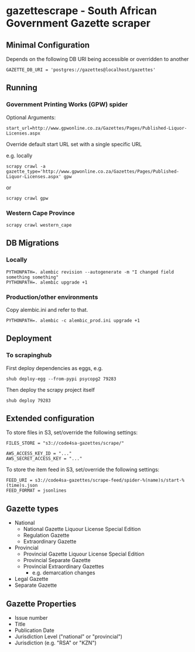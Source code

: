 # gazettescrape - South African Government Gazette scraper

## Minimal Configuration

Depends on the following DB URI being accessible or overridden to another

```
GAZETTE_DB_URI = 'postgres://gazettes@localhost/gazettes'
```

## Running

### Government Printing Works (GPW) spider

Optional Arguments:
```
start_url=http://www.gpwonline.co.za/Gazettes/Pages/Published-Liquor-Licenses.aspx
```

Override default start URL set with a single specific URL

e.g. locally

```
scrapy crawl -a gazette_type='http://www.gpwonline.co.za/Gazettes/Pages/Published-Liquor-Licenses.aspx' gpw
```
or
```
scrapy crawl gpw
```

### Western Cape Province

```
scrapy crawl western_cape
```

## DB Migrations

### Locally

```
PYTHONPATH=. alembic revision --autogenerate -m "I changed field something something"
PYTHONPATH=. alembic upgrade +1
```

### Production/other environments

Copy alembic.ini and refer to that.

```
PYTHONPATH=. alembic -c alembic_prod.ini upgrade +1
```

## Deployment

### To scrapinghub

First deploy dependencies as eggs, e.g.

```
shub deploy-egg --from-pypi psycopg2 79283
```

Then deploy the scrapy project itself

```
shub deploy 79283
```

## Extended configuration

To store files in S3, set/override the following settings:

```
FILES_STORE = "s3://code4sa-gazettes/scrape/"

AWS_ACCESS_KEY_ID = "..."
AWS_SECRET_ACCESS_KEY = "..."
```

To store the item feed in S3, set/override the following settings:

```
FEED_URI = s3://code4sa-gazettes/scrape-feed/spider-%(name)s/start-%(time)s.json
FEED_FORMAT = jsonlines
```

## Gazette types

- National
  - National Gazette Liquour License Special Edition
  - Regulation Gazette
  - Extraordinary Gazette
- Provincial
  - Provincial Gazette Liquour License Special Edition
  - Provincial Separate Gazette
  - Provincial Extraordinary Gazettes
    - e.g. demarcation changes
- Legal Gazette
- Separate Gazette

## Gazette Properties

- Issue number
- Title
- Publication Date
- Jurisdiction Level ("national" or "provincial")
- Jurisdiction (e.g. "RSA" or "KZN")